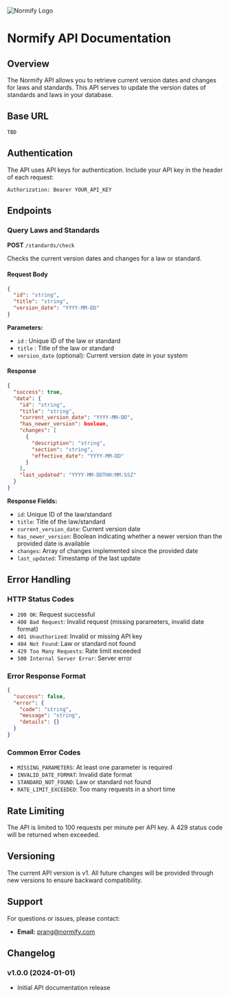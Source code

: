 ![Normify Logo](https://res.cloudinary.com/dvhsgzydx/image/upload/v1/static/images/favicons/normify_logo_cropped.33ab5f10799b.png)

# Normify API Documentation

## Overview

The Normify API allows you to retrieve current version dates and changes for laws and standards. This API serves to update the version dates of standards and laws in your database.

## Base URL

```
TBD
```

## Authentication

The API uses API keys for authentication. Include your API key in the header of each request:

```
Authorization: Bearer YOUR_API_KEY
```

## Endpoints

### Query Laws and Standards

**POST** `/standards/check`

Checks the current version dates and changes for a law or standard.

#### Request Body

```json
{
  "id": "string",
  "title": "string", 
  "version_date": "YYYY-MM-DD"
}
```

**Parameters:**
- `id` : Unique ID of the law or standard
- `title` : Title of the law or standard
- `version_date` (optional): Current version date in your system

#### Response

```json
{
  "success": true,
  "data": {
    "id": "string",
    "title": "string",
    "current_version_date": "YYYY-MM-DD",
    "has_newer_version": boolean,
    "changes": [
      {
        "description": "string",
        "section": "string",
        "effective_date": "YYYY-MM-DD"
      }
    ],
    "last_updated": "YYYY-MM-DDTHH:MM:SSZ"
  }
}
```

**Response Fields:**
- `id`: Unique ID of the law/standard
- `title`: Title of the law/standard
- `current_version_date`: Current version date
- `has_newer_version`: Boolean indicating whether a newer version than the provided date is available
- `changes`: Array of changes implemented since the provided date
- `last_updated`: Timestamp of the last update

<!-- #### Change Types

The API supports various change types:

- `ADDITION`: New sections or provisions added
- `MODIFICATION`: Existing provisions modified
- `DELETION`: Provisions removed
- `CLARIFICATION`: Clarifications or specifications
- `REORGANIZATION`: Restructuring of sections -->

<!-- ## Examples

### Example 1: Query with ID

**Request:**
```bash
curl -X POST https://api.normify.com/v1/standards/check \
  -H "Authorization: Bearer YOUR_API_KEY" \
  -H "Content-Type: application/json" \
  -d '{
    "id": "DIN_EN_ISO_9001_2015",
    "version_date": "2023-01-15"
  }'
```

**Response:**
```json
{
  "success": true,
  "data": {
    "id": "DIN_EN_ISO_9001_2015",
    "title": "DIN EN ISO 9001:2015 - Quality Management Systems",
    "current_version_date": "2023-12-01",
    "has_newer_version": true,
    "changes": [
      {
        "change_type": "MODIFICATION",
        "description": "Update of quality management requirements",
        "section": "Chapter 8.1",
        "effective_date": "2023-12-01"
      },
      {
        "change_type": "ADDITION",
        "description": "New requirements for digital documentation",
        "section": "Chapter 7.5",
        "effective_date": "2023-12-01"
      }
    ],
    "last_updated": "2023-12-01T10:30:00Z"
  }
}
```

### Example 2: Query with Title

**Request:**
```bash
curl -X POST https://api.normify.com/v1/standards/check \
  -H "Authorization: Bearer YOUR_API_KEY" \
  -H "Content-Type: application/json" \
  -d '{
    "title": "General Data Protection Regulation",
    "version_date": "2022-06-01"
  }'
```

**Response:**
```json
{
  "success": true,
  "data": {
    "id": "EU_2016_679",
    "title": "General Data Protection Regulation (GDPR)",
    "current_version_date": "2022-06-01",
    "has_newer_version": false,
    "changes": [],
    "last_updated": "2022-06-01T00:00:00Z"
  }
}
``` -->

## Error Handling

### HTTP Status Codes

- `200 OK`: Request successful
- `400 Bad Request`: Invalid request (missing parameters, invalid date format)
- `401 Unauthorized`: Invalid or missing API key
- `404 Not Found`: Law or standard not found
- `429 Too Many Requests`: Rate limit exceeded
- `500 Internal Server Error`: Server error

### Error Response Format

```json
{
  "success": false,
  "error": {
    "code": "string",
    "message": "string",
    "details": {}
  }
}
```

### Common Error Codes

- `MISSING_PARAMETERS`: At least one parameter is required
- `INVALID_DATE_FORMAT`: Invalid date format
- `STANDARD_NOT_FOUND`: Law or standard not found
- `RATE_LIMIT_EXCEEDED`: Too many requests in a short time

## Rate Limiting

The API is limited to 100 requests per minute per API key. A 429 status code will be returned when exceeded.

## Versioning

The current API version is v1. All future changes will be provided through new versions to ensure backward compatibility.

## Support

For questions or issues, please contact:

- **Email:** prang@normify.com

## Changelog

### v1.0.0 (2024-01-01)
- Initial API documentation release